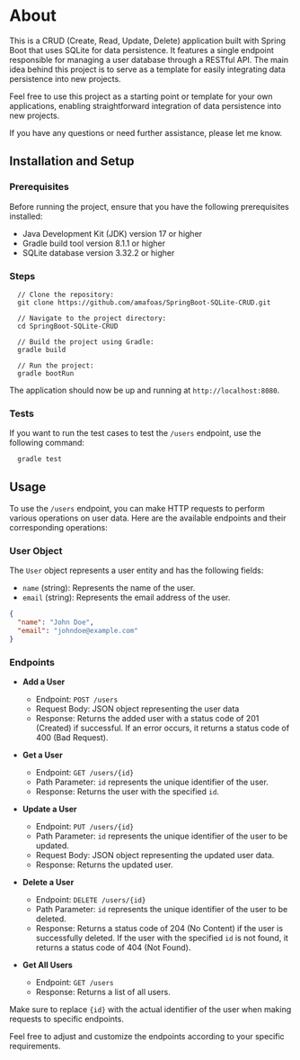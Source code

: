 # About

This is a CRUD (Create, Read, Update, Delete) application built with Spring Boot that uses SQLite for data persistence. It features a single endpoint responsible for managing a user database through a RESTful API. The main idea behind this project is to serve as a template for easily integrating data persistence into new projects.

Feel free to use this project as a starting point or template for your own applications, enabling straightforward integration of data persistence into new projects.

If you have any questions or need further assistance, please let me know.

## Installation and Setup

### Prerequisites

Before running the project, ensure that you have the following prerequisites installed:

- Java Development Kit (JDK) version 17 or higher
- Gradle build tool version 8.1.1 or higher
- SQLite database version 3.32.2 or higher

### Steps
```
  // Clone the repository:
  git clone https://github.com/amafoas/SpringBoot-SQLite-CRUD.git

  // Navigate to the project directory:
  cd SpringBoot-SQLite-CRUD

  // Build the project using Gradle:
  gradle build

  // Run the project:
  gradle bootRun
```
The application should now be up and running at `http://localhost:8080`.

### Tests
If you want to run the test cases to test the `/users` endpoint, use the following command:

```
  gradle test
```

## Usage

To use the `/users` endpoint, you can make HTTP requests to perform various operations on user data. Here are the available endpoints and their corresponding operations:

### User Object

The `User` object represents a user entity and has the following fields:

- `name` (string): Represents the name of the user.
- `email` (string): Represents the email address of the user.

```json
{
  "name": "John Doe",
  "email": "johndoe@example.com"
}
```

### Endpoints

- **Add a User**
  - Endpoint: `POST /users`
  - Request Body: JSON object representing the user data
  - Response: Returns the added user with a status code of 201 (Created) if successful. If an error occurs, it returns a status code of 400 (Bad Request).

- **Get a User**
  - Endpoint: `GET /users/{id}`
  - Path Parameter: `id` represents the unique identifier of the user.
  - Response: Returns the user with the specified `id`.

- **Update a User**
  - Endpoint: `PUT /users/{id}`
  - Path Parameter: `id` represents the unique identifier of the user to be updated.
  - Request Body: JSON object representing the updated user data.
  - Response: Returns the updated user.

- **Delete a User**
  - Endpoint: `DELETE /users/{id}`
  - Path Parameter: `id` represents the unique identifier of the user to be deleted.
  - Response: Returns a status code of 204 (No Content) if the user is successfully deleted. If the user with the specified `id` is not found, it returns a status code of 404 (Not Found).

- **Get All Users**
  - Endpoint: `GET /users`
  - Response: Returns a list of all users.

Make sure to replace `{id}` with the actual identifier of the user when making requests to specific endpoints.

Feel free to adjust and customize the endpoints according to your specific requirements.

